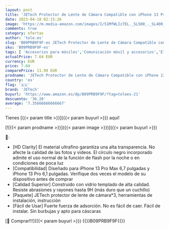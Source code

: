 ```yaml
---
layout: post
title: 'JETech Protector de Lente de Cámara Compatible con iPhone 13 Pro Max 6 7 Pulgadas y iPhone 13 Pro 6 1 Pulgadas  Cristal Vidrio Templado Pantalla 9H  Ultra HD Clara  3 Unidades'
date: 2023-04-18 02:15:26
image: 'https://m.media-amazon.com/images/I/51MfWLIz7EL._SL500_._SL400_.jpg'
comments: true
category: ofertas
author: 'tole.es'
slug: 'B09PRB9F9F-es JETech Protector de Lente de Cámara Compatible con iPhone...'
sku: 'B09PRB9F9F-es'
tags: [ 'Accesorios para móviles','Comunicación móvil y accesorios','Electrónica','Mantenimiento, cuidado y reparaciones de teléfonos móviles','Protectores de pantalla para móviles','iphone','jetech','🇪🇸', ]
actualPrice: 7.64 EUR
currency: EUR
price: 7.64
comparePrice: 11.99 EUR
prodname: 'JETech Protector de Lente de Cámara Compatible con iPhone 13 Pro Max 6 7 Pulgadas y iPhone 13 Pro 6 1 Pulgadas  Cristal Vidrio Templado Pantalla 9H  Ultra HD Clara  3 Unidades'
country: 'es'
flag: '🇪🇸'
brand: 'JETech'
buyurl: 'https://www.amazon.es/dp/B09PRB9F9F/?tag=tolees-21'
descuento: '36.28'
average: '7.35666666666667'
---
```


Tienes [{{< param title >}}]({{< param buyurl >}}) aqui!

[![{{< param prodname >}}]({{< param image >}})]({{< param buyurl >}})

🔎:

- [HD Clarity] El material ultrafino garantiza una alta transparencia. No afecte la calidad de las fotos y videos. El círculo negro incorporado admite el uso normal de la función de flash por la noche o en condiciones de poca luz
- [Compatibilidad] Diseñado para iPhone 13 Pro Max 6,7 pulgadas y iPhone 13 Pro 6,1 pulgadas. Verifique dos veces el modelo de su dispositivo antes de comprar
- [Calidad Superior] Construido con vidrio templado de alta calidad. Resiste abrasiones y rayones hasta 9H (más duro que un cuchillo)
- [Paquete] JETech protector de lente de cámara*3, herramientas de instalación, instrucción
- [Fácil de Usar] Fuerte fuerza de adsorción. No es fácil de caer. Fácil de instalar. Sin burbujas y apto para cáscaras

[🛒 Comprar!!!]({{< param buyurl >}})
{{<world>}}B09PRB9F9F{{</world>}}
